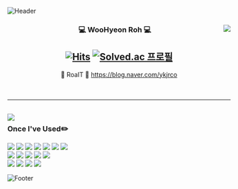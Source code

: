 ![Header](https://capsule-render.vercel.app/api?text=Hi\,&nbsp;there&type=waving&color=364765&height=150&section=header&fontColor=FAF7F5&fontSize=45)

<div align="center">
    
  <img align="right" src="https://github-readme-stats.vercel.app/api?username=roa9618&show_icons=true&theme=dracula&exclude_repo=Computer-Science-Engineering&langs_count=10"/>
  
  ### 💻 WooHyeon Roh 💻 
  [![Hits](https://hits.seeyoufarm.com/api/count/incr/badge.svg?url=https%3A%2F%2Fgithub.com%2Froa9618%2Fhit-counter&count_bg=%23000000&title_bg=%23000000&icon=github.svg&icon_color=%23FFFFFF&title=GitHub&edge_flat=false)](https://hits.seeyoufarm.com)
[![Solved.ac 프로필](http://mazassumnida.wtf/api/mini/generate_badge?boj=rcoykj)](https://solved.ac/rcoykj)
---

🍊 RoaIT 🍊 https://blog.naver.com/ykjrco<br><br><br>
- - -
<br>
  <img align="left" src="https://github-readme-stats.vercel.app/api/top-langs/?username=roa9618&theme=dracula&exclude_repo=Computer-Science-Engineering&langs_count=10"/>

</div>

<div align="left">

### Once I've Used✏️

<img src="https://img.shields.io/badge/Arduino-00979D?style=flat&logo=Arduino&logoColor=white"/> <img src="https://img.shields.io/badge/C-A8B9CC?style=flat&logo=C&logoColor=white"/> <img src="https://img.shields.io/badge/C++-00599C?style=flat-square&logo=C%2B%2B&logoColor=white"/> <img src="https://img.shields.io/badge/JavaScript-F7DF1E?style=flat&logo=JavaScript&logoColor=white"/> <img src="https://img.shields.io/badge/Python-3776AB?style=flat&logo=Python&logoColor=white"/> <img src="https://img.shields.io/badge/React-61DAFB?style=flat&logo=React&logoColor=white"/> <img src="https://img.shields.io/badge/SQLite-003B57?style=flat&logo=SQLite&logoColor=white"/><br>
<img src="https://img.shields.io/badge/Eclipse-2C2255?style=flat&logo=Eclipse IDE&logoColor=white"/> <img src="https://img.shields.io/badge/Jupyter Notebook-F37626?style=flat&logo=Jupyter&logoColor=white"/> <img src="https://img.shields.io/badge/Visual Studio-5C2D91?style=flat&logo=Visual Studio&logoColor=white"/> <img src="https://img.shields.io/badge/Visual Studio Code-007ACC?style=flat&logo=Visual Studio Code&logoColor=white"/> <img src="https://img.shields.io/badge/XCode-147EFB?style=flat&logo=XCode&logoColor=white"/><br>
<img src="https://img.shields.io/badge/Git-F05032?style=flat&logo=Git&logoColor=white"/> <img src="https://img.shields.io/badge/GitHub-181717?style=flat&logo=GitHub&logoColor=white"/> <img src="https://img.shields.io/badge/Notion-000000?style=flat&logo=Notion&logoColor=white"/> <img src="https://img.shields.io/badge/Velog-20C997?style=flat&logo=Velog&logoColor=white"/>

</div>

![Footer](https://capsule-render.vercel.app/api?type=waving&color=364765&height=150&section=footer)
